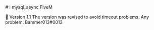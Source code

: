 #✨mysql_async FiveM

📖 Version 1.1 The version was revised to avoid timeout problems.
Any problem: Bammer013#0013
